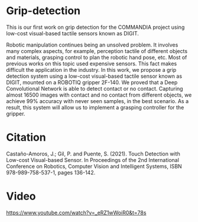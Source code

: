 # Grip-detection
This is our first work on grip detection for the COMMANDIA project using low-cost visual-based tactile sensors known as DIGIT.

Robotic manipulation continues being an unsolved problem. It involves many complex aspects, for example, perception tactile of different objects and materials, grasping control to plan the robotic hand pose, etc. Most of previous works on this topic used expensive sensors. This fact makes difficult the application in the industry. In this work, we propose a grip detection system using a low-cost visual-based tactile sensor known as DIGIT, mounted on a ROBOTIQ gripper 2F-140. We proved that a Deep Convolutional Network is able to detect contact or no contact. Capturing almost 16500 images with contact and no contact from different objects, we achieve 99\% accuracy with never seen samples, in the best scenario. As a result, this system will allow us to implement a grasping controller for the gripper.

# Citation
Castaño-Amoros, J.; Gil, P. and Puente, S. (2021). Touch Detection with Low-cost Visual-based Sensor.  In Proceedings of the 2nd International Conference on Robotics, Computer Vision and Intelligent Systems, ISBN 978-989-758-537-1, pages 136-142.    

# Video
https://www.youtube.com/watch?v=_eRZ1wWoiR0&t=78s
